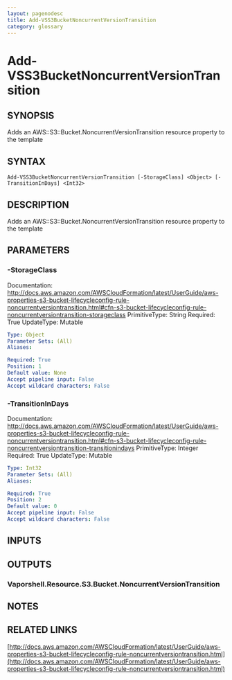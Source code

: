 ```yaml
---
layout: pagenodesc
title: Add-VSS3BucketNoncurrentVersionTransition
category: glossary
---
```


# Add-VSS3BucketNoncurrentVersionTransition

## SYNOPSIS
Adds an AWS::S3::Bucket.NoncurrentVersionTransition resource property to the template

## SYNTAX

```
Add-VSS3BucketNoncurrentVersionTransition [-StorageClass] <Object> [-TransitionInDays] <Int32>
```

## DESCRIPTION
Adds an AWS::S3::Bucket.NoncurrentVersionTransition resource property to the template

## PARAMETERS

### -StorageClass
Documentation: http://docs.aws.amazon.com/AWSCloudFormation/latest/UserGuide/aws-properties-s3-bucket-lifecycleconfig-rule-noncurrentversiontransition.html#cfn-s3-bucket-lifecycleconfig-rule-noncurrentversiontransition-storageclass
PrimitiveType: String
Required: True
UpdateType: Mutable

```yaml
Type: Object
Parameter Sets: (All)
Aliases: 

Required: True
Position: 1
Default value: None
Accept pipeline input: False
Accept wildcard characters: False
```

### -TransitionInDays
Documentation: http://docs.aws.amazon.com/AWSCloudFormation/latest/UserGuide/aws-properties-s3-bucket-lifecycleconfig-rule-noncurrentversiontransition.html#cfn-s3-bucket-lifecycleconfig-rule-noncurrentversiontransition-transitionindays
PrimitiveType: Integer
Required: True
UpdateType: Mutable

```yaml
Type: Int32
Parameter Sets: (All)
Aliases: 

Required: True
Position: 2
Default value: 0
Accept pipeline input: False
Accept wildcard characters: False
```

## INPUTS

## OUTPUTS

### Vaporshell.Resource.S3.Bucket.NoncurrentVersionTransition

## NOTES

## RELATED LINKS

[http://docs.aws.amazon.com/AWSCloudFormation/latest/UserGuide/aws-properties-s3-bucket-lifecycleconfig-rule-noncurrentversiontransition.html](http://docs.aws.amazon.com/AWSCloudFormation/latest/UserGuide/aws-properties-s3-bucket-lifecycleconfig-rule-noncurrentversiontransition.html)

